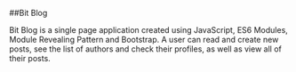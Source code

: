 ##Bit Blog

Bit Blog is a single page application created using JavaScript, ES6 Modules, Module Revealing Pattern and Bootstrap. A user can read and create new posts, see the list of authors and check their profiles, as well as view all of their posts.
